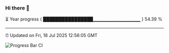 ### Hi there 👋

⏳ Year progress { ████████████████▁▁▁▁▁▁▁▁▁▁▁▁▁▁ } 54.39 %

---

⏰ Updated on Fri, 18 Jul 2025 12:56:05 GMT

![Progress Bar CI](https://github.com/ZhaoGui/ZhaoGui/workflows/Progress%20Bar%20CI/badge.svg)
